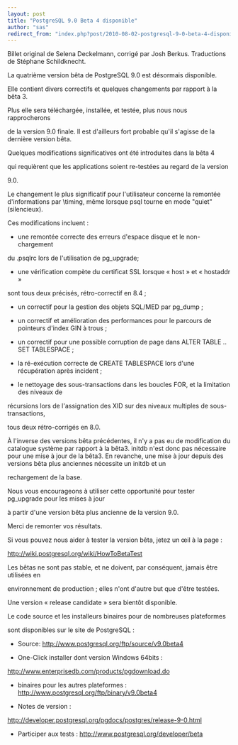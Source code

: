 ```yaml
---
layout: post
title: "PostgreSQL 9.0 Beta 4 disponible"
author: "sas"
redirect_from: "index.php?post/2010-08-02-postgresql-9-0-beta-4-disponible "
---
```





<!--more-->


Billet original de Selena Deckelmann, corrigé par Josh Berkus. Traductions de Stéphane Schildknecht.



La quatrième version bêta de PostgreSQL 9.0 est désormais disponible.

Elle contient divers correctifs et quelques changements par rapport à la bêta 3.



Plus elle sera téléchargée, installée, et testée, plus nous nous rapprocherons

de la version 9.0 finale. Il est d'ailleurs fort probable qu'il s'agisse de la dernière version bêta.



Quelques modifications significatives ont été introduites dans la bêta 4 

qui requièrent que les applications soient re-testées au regard de la version

9.0. 



Le changement le plus significatif pour l'utilisateur concerne la remontée d'informations par \timing, même lorsque psql tourne en mode "quiet" (silencieux).

Ces modifications incluent :



* une remontée correcte des erreurs d'espace disque et le non-chargement

du .psqlrc lors de l'utilisation de pg_upgrade;

* une vérification compète du certificat SSL lorsque « host » et « hostaddr »

sont tous deux précisés, rétro-correctif en 8.4 ;

* un correctif pour la gestion des objets SQL/MED par pg_dump ;

* un correctif et amélioration des performances pour le parcours de pointeurs d'index GIN à trous ;

* un correctif pour une possible corruption de page dans ALTER TABLE .. SET TABLESPACE ;

* la ré-exécution correcte de CREATE TABLESPACE lors d'une récupération après incident ;

* le nettoyage des sous-transactions dans les boucles FOR, et la limitation des niveaux de

récursions lors de l'assignation des XID sur des niveaux multiples de sous-transactions, 

tous deux rétro-corrigés en 8.0.



À l'inverse des versions bêta précédentes, il n'y a pas eu de modification du catalogue système par rapport à la bêta3. initdb n'est donc pas nécessaire pour une mise à jour de la bêta3. En revanche, une mise à jour depuis des versions bêta plus anciennes nécessite un initdb et un 

rechargement de la base.



Nous vous encourageons à utiliser cette opportunité pour tester pg_upgrade pour les mises à jour 

à partir d'une version bêta plus ancienne de la version 9.0.

Merci de remonter vos résultats.



Si vous pouvez nous aider à tester la version bêta, jetez un œil à la page :

http://wiki.postgresql.org/wiki/HowToBetaTest



Les bêtas ne sont pas stable, et ne doivent, par conséquent, jamais être utilisées en 

environnement de production ; elles n'ont d'autre but que d'être testées.

Une version « release candidate » sera bientôt disponible.



Le code source et les installeurs binaires pour de nombreuses plateformes 

sont disponibles sur le site de PostgreSQL :

* Source: http://www.postgresql.org/ftp/source/v9.0beta4

* One-Click installer dont version Windows 64bits :

http://www.enterprisedb.com/products/pgdownload.do

* binaires pour les autres plateformes : http://www.postgresql.org/ftp/binary/v9.0beta4

* Notes de version :

http://developer.postgresql.org/pgdocs/postgres/release-9-0.html

* Participer aux tests : http://www.postgresql.org/developer/beta